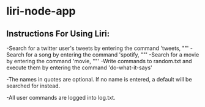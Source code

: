 # liri-node-app

## Instructions For Using Liri:
-Search for a twitter user's tweets by entering the command 
'tweets, "<user name>"'
-Search for a song by entering the command 
'spotify, "<song name>"'
-Search for a movie by entering the command 
'movie, "<movie name>"'
-Write commands to random.txt and execute them by entering the command 
'do-what-it-says'

-The names in quotes are optional. If no name is entered, a default will be searched for instead.

-All user commands are logged into log.txt.